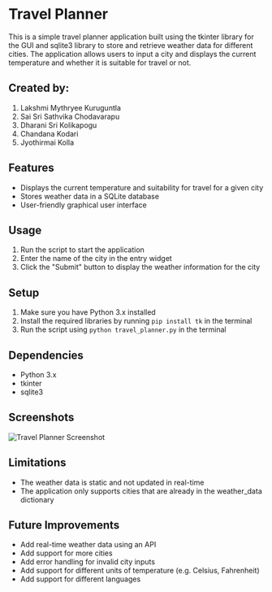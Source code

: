 Travel Planner
==============

This is a simple travel planner application built using the tkinter library for the GUI and sqlite3 library to store and retrieve weather data for different cities. The application allows users to input a city and displays the current temperature and whether it is suitable for travel or not.

Created by:
----------
1. Lakshmi Mythryee Kuruguntla
2. Sai Sri Sathvika Chodavarapu
3. Dharani Sri Kolikapogu
4. Chandana Kodari
5. Jyothirmai Kolla
 

Features
--------

* Displays the current temperature and suitability for travel for a given city
* Stores weather data in a SQLite database
* User-friendly graphical user interface

Usage
-----

1. Run the script to start the application
2. Enter the name of the city in the entry widget
3. Click the "Submit" button to display the weather information for the city

Setup
-----

1. Make sure you have Python 3.x installed
2. Install the required libraries by running `pip install tk` in the terminal
3. Run the script using `python travel_planner.py` in the terminal

Dependencies
------------

* Python 3.x
* tkinter
* sqlite3

Screenshots
-----------

![Travel Planner Screenshot](screenshot.png)

Limitations
-----------

* The weather data is static and not updated in real-time
* The application only supports cities that are already in the weather\_data dictionary

Future Improvements
-------------------

* Add real-time weather data using an API
* Add support for more cities
* Add error handling for invalid city inputs
* Add support for different units of temperature (e.g. Celsius, Fahrenheit)
* Add support for different languages
